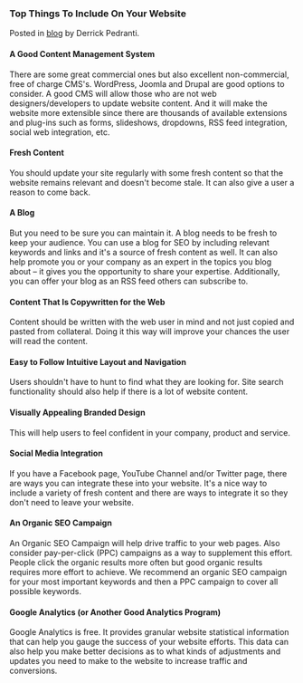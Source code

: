 ### Top Things To Include On Your Website

Posted in [blog](/blog) by Derrick Pedranti.

#### A Good Content Management System

There are some great commercial ones but also excellent non-commercial, free of charge CMS's. WordPress, Joomla and Drupal are good options to consider. A good CMS will allow those who are not web designers/developers to update website content. And it will make the website more extensible since there are thousands of available extensions and plug-ins such as forms, slideshows, dropdowns, RSS feed integration, social web integration, etc.

#### Fresh Content

You should update your site regularly with some fresh content so that the website remains relevant and doesn't become stale. It can also give a user a reason to come back.

#### A Blog

But you need to be sure you can maintain it. A blog needs to be fresh to keep your audience. You can use a blog for SEO by including relevant keywords and links and it's a source of fresh content as well. It can also help promote you or your company as an expert in the topics you blog about – it gives you the opportunity to share your expertise. Additionally, you can offer your blog as an RSS feed others can subscribe to.

#### Content That Is Copywritten for the Web

Content should be written with the web user in mind and not just copied and pasted from collateral. Doing it this way will improve your chances the user will read the content.

#### Easy to Follow Intuitive Layout and Navigation

Users shouldn't have to hunt to find what they are looking for. Site search functionality should also help if there is a lot of website content.

#### Visually Appealing Branded Design

This will help users to feel confident in your company, product and service.

#### Social Media Integration

If you have a Facebook page, YouTube Channel and/or Twitter page, there are ways you can integrate these into your website. It's a nice way to include a variety of fresh content and there are ways to integrate it so they don't need to leave your website.

#### An Organic SEO Campaign

An Organic SEO Campaign will help drive traffic to your web pages. Also consider pay-per-click (PPC) campaigns as a way to supplement this effort. People click the organic results more often but good organic results requires more effort to achieve. We recommend an organic SEO campaign for your most important keywords and then a PPC campaign to cover all possible keywords.

#### Google Analytics (or Another Good Analytics Program)

Google Analytics is free. It provides granular website statistical information that can help you gauge the success of your website efforts. This data can also help you make better decisions as to what kinds of adjustments and updates you need to make to the website to increase traffic and conversions.
